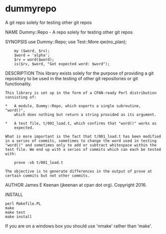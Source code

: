 # dummyrepo
A git repo solely for testing other git repos

NAME
    Dummy::Repo - A repo solely for testing other git repos

SYNOPSIS
        use Dummy::Repo;
        use Test::More qw(no_plan);

        my ($word, $rv);
        $word = 'alpha';
        $rv = word($word);
        is($rv, $word, "Got expected word: $word");

DESCRIPTION
    This library exists solely for the purpose of providing a git repository
    to be used in the testing of other git repositories or git
    functionality.

    This library is set up in the form of a CPAN-ready Perl distribution
    consisting of:

    *   A module, Dummy::Repo, which exports a single subroutine, "word()",
        which does nothing but return a string provided as its argument.

    *   A test file, t/001_load.t, which confirms that "word()" works as
        expected.

    What is more important is the fact that t/001_load.t has been modified
    in a series of commits, sometimes to change the word used in testing
    "word()" and sometimes only to add or subtract whitespace within the
    test file. We end up with a series of commits which can each be tested
    with:

        prove -vb t/001_load.t

    The objective is to generate differences in the output of prove at
    certain commits but not other commits.

AUTHOR
    James E Keenan (jkeenan at cpan dot org). Copyright 2016.

INSTALL

    perl Makefile.PL
    make
    make test
    make install

If you are on a windows box you should use 'nmake' rather than 'make'.
